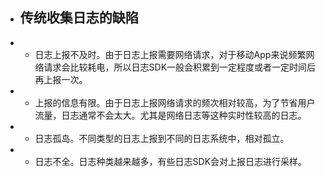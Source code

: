 * ## 传统收集日志的缺陷
* * 日志上报不及时。由于日志上报需要网络请求，对于移动App来说频繁网络请求会比较耗电，所以日志SDK一般会积累到一定程度或者一定时间后再上报一次。
* * 上报的信息有限。由于日志上报网络请求的频次相对较高，为了节省用户流量，日志通常不会太大。尤其是网络日志等这种实时性较高的日志。
* * 日志孤岛。不同类型的日志上报到不同的日志系统中，相对孤立。
* * 日志不全。日志种类越来越多，有些日志SDK会对上报日志进行采样。